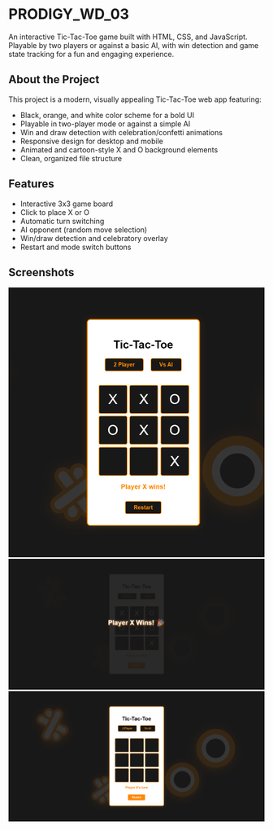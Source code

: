 # PRODIGY_WD_03
An interactive Tic-Tac-Toe game built with HTML, CSS, and JavaScript. Playable by two players or against a basic AI, with win detection and game state tracking for a fun and engaging experience.

## About the Project
This project is a modern, visually appealing Tic-Tac-Toe web app featuring:
- Black, orange, and white color scheme for a bold UI
- Playable in two-player mode or against a simple AI
- Win and draw detection with celebration/confetti animations
- Responsive design for desktop and mobile
- Animated and cartoon-style X and O background elements
- Clean, organized file structure

## Features
- Interactive 3x3 game board
- Click to place X or O
- Automatic turn switching
- AI opponent (random move selection)
- Win/draw detection and celebratory overlay
- Restart and mode switch buttons

## Screenshots
![Screenshot 1](src/assets/1.png)
![Screenshot 2](src/assets/2.png)
![Screenshot 3](src/assets/3.png)
